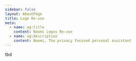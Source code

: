 ```yaml
---
sidebar: false
layout: AboutPage
title: Logo Re-use
meta:
  - name: og:title
    content: Naomi Logos Re-use
  - name: og:description
    content: Naomi, The privacy focused personal assistant
---
```


tbd
